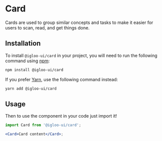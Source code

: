 # Card

Cards are used to group similar concepts and tasks to make it easier for users to scan, read, and get things done.

<Example is="custom" />

<ReferenceLinks is="custom" />

## Installation

To install `@igloo-ui/card` in your project, you will need to run the following command using [npm](https://www.npmjs.com/):

```bash
npm install @igloo-ui/card
```

If you prefer [Yarn](https://classic.yarnpkg.com/en/), use the following command instead:

```bash
yarn add @igloo-ui/card
```

## Usage

Then to use the component in your code just import it!

```jsx
import Card from '@igloo-ui/card';

<Card>Card content</Card>;
```
